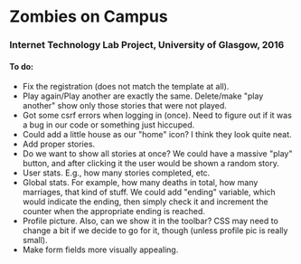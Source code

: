 <h1>Zombies on Campus</h1>

<h3>Internet Technology Lab Project, University of Glasgow, 2016</h3>

<h4>To do: </h4>
<ul>
    <li>Fix the registration (does not match the template at all).</li>
    <li>Play again/Play another are exactly the same. Delete/make 
    "play another" show only those stories that were not played.</li>
    <li>Got some csrf errors when logging in (once). Need to figure out
    if it was a bug in our code or something just hiccuped.</li>
    <li>Could add a little house as our "home" icon? I think they look
    quite neat.</li>
    <li>Add proper stories.</li>
    <li>Do we want to show all stories at once? We could have a 
    massive "play" button, and after clicking it the user would be
    shown a random story.</li>
    <li>User stats. E.g., how many stories completed, etc.</li>
    <li>Global stats. For example, how many deaths in total, how many
    marriages, that kind of stuff. We could add "ending" variable,
    which would indicate the ending, then simply check it and
    increment the counter when the appropriate ending is reached.</li>
    <li>Profile picture. Also, can we show it in the toolbar? CSS may 
    need to change a bit if we decide to go for it, though (unless
    profile pic is really small).</li>
    <li>Make form fields more visually appealing.</li>
</ul>

